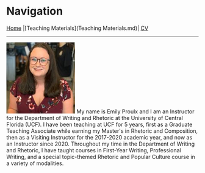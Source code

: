 # Navigation
[Home](README.md) |[Teaching Materials](Teaching Materials.md)| [CV](CV2.md)

---
![Alt text](IMG_0002.jpeg)
My name is Emily Proulx and I am an Instructor for the Department of Writing and Rhetoric at the University of Central Florida (UCF). I have been teaching at UCF for 5 years, first as a Graduate Teaching Associate while earning my Master's in Rhetoric and Composition, then as a Visiting Instructor for the 2017-2020 academic year, and now as an Instructor since 2020. Throughout my time in the Department of Writing and Rhetoric, I have taught courses in First-Year Writing, Professional Writing, and a special topic-themed Rhetoric and Popular Culture course in a variety of modalities. 
